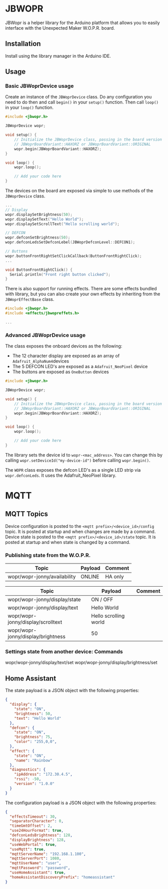 # JBWOPR

JBWopr is a helper library for the Arduino platform that allows you to easily interface with the 
Unexpected Maker W.O.P.R. board.

## Installation

Install using the library manager in the Arduino IDE.

## Usage

### Basic JBWoprDevice usage

Create an instance of the `JBWoprDevice` class. Do any configuration you need to do then 
and call `begin()` in your `setup()` function. Then call `loop()` in your `loop()` function.

```cpp
#include <jbwopr.h>

JBWoprDevice wopr;

void setup() {
    // Initialize the JBWoprDevice class, passing in the board version 
    // JBWoprBoardVariant::HAXORZ or JBWoprBoardVariant::ORIGINAL
    wopr.begin(JBWoprBoardVariant::HAXORZ);
}

void loop() {
    wopr.loop();

    // Add your code here
}
```

The devices on the board are exposed via simple to use methods of the 
`JBWoprDevice` class.

```cpp
...
// Display
wopr.displaySetBrightness(50);
wopr.displaySetText("Hello World");
wopr.displaySetScrollText("Hello scrolling world");

// DEFCON
wopr.defconSetBrightness(50);
wopr.defconLedsSetDefconLebel(JBWoprDefconLevel::DEFCON1);

// Buttons
wopr.buttonFrontRightSetClickCallback(ButtonFrontRightClick);
...

void ButtonFrontRightClick() {
  Serial.println("Front right button clicked");
}
```

There is also support for running effects. There are some effects bundled with library,
but you can also create your own effects by inheriting from the `JBWoprEffectBase` class.

```cpp
#include <jbwopr.h>
#include <effects/jbwopreffets.h>

...


```

### Advanced JBWoprDevice usage

The class exposes the onboard devices as the following:

* The 12 character display are exposed as an array of `Adafruit_AlphaNum4`devices
* The 5 DEFCON LED's are exposed as a `Adafruit_NeoPixel` device
* The  buttons are exposed as `OneButton` devices

```cpp
#include <jbwopr.h>

JBWoprDevice wopr;

void setup() {
    // Initialize the JBWoprDevice class, passing in the board version 
    // JBWoprBoardVariant::HAXORZ or JBWoprBoardVariant::ORIGINAL
    wopr.begin(JBWoprBoardVariant::HAXORZ);
}

void loop() {
    wopr.loop();

    // Add your code here
}
```



The library sets the device id to `wopr-<mac_address>`. You can change this by calling `wopr.setDeviceId("my-device-id")` before calling `wopr.begin()`.

The `WOPR` class exposes the defcon LED's as a single LED strip via `wopr.defconLeds`. It uses the Adafruit_NeoPixel library.

# MQTT

## MQTT Topics

Device configuration is posted to the `<mqtt prefix>/<device_id>/config` topic. It is posted at startup and when changes are made by a command.
Device state is posted to the `<mqtt prefix>/<device_id>/state` topic. It is posted at startup and when state is changed by a command.

### Publishing state from the W.O.P.R.

| Topic                        | Payload | Comment   |
|------------------------------|---------|-----------|
| wopr/wopr-jonny/availability | ONLINE | HA only   |

| Topic                              | Payload               | Comment |
|------------------------------------|-----------------------|---------|
| wopr/wopr-jonny/display/state      | ON / OFF              |         |
| wopr/wopr-jonny/display/text       | Hello World           |         |
| wopr/wopr-jonny/display/scrolltext | Hello scrolling world |         |
| wopr/wopr-jonny/display/brightness | 50                    |         |

### Settings state from another device: Commands

wopr/wopr-jonny/display/text/set
wopr/wopr-jonny/display/brightness/set

## Home Assistant
The state payload is a JSON object with the following properties:

```json
{
  "display": {
    "state": "ON",
    "brightness": 50,
    "text": "Hello World"
  },
  "defcon": {
    "state": "ON",
    "brightness": 75,
    "color": "255,0,0",
  },
  "effect": {
    "state": "ON",
    "name": "Rainbow"
  },
  "diagnostics": {
    "ipAddress": "172.30.4.5",
    "rssi": -50,
    "version": "1.0.0"
  }
}
``` 

The configuration payload is a JSON object with the following properties:
```json
{
  "effectsTimeout": 30,
  "separatorCharacter": 0,
  "timeGmtOffset": 2,
  "use24HourFormat": true,
  "defconLedsBrightness": 128,
  "displayBrightness": 128,
  "useWebPortal": true,
  "useMqtt": true,
  "mqttServerName": "192.168.1.100",
  "mqttServerPort": 1080,
  "mqttUserName": "user",
  "mqttPassword": "password",
  "useHomeAssistant": true,
  "homeAssistantDiscoveryPrefix": "homeassistant"
}
```
